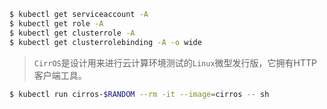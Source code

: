 
```bash
$ kubectl get serviceaccount -A
$ kubectl get role -A
$ kubectl get clusterrole -A
$ kubectl get clusterrolebinding -A -o wide
```

> `CirrOS`是设计用来进行云计算环境测试的`Linux`微型发行版，它拥有HTTP客户端工具。

```bash
$ kubectl run cirros-$RANDOM --rm -it --image=cirros -- sh
```